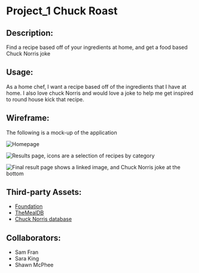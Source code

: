 # Project_1 Chuck Roast

## Description:

Find a recipe based off of your ingredients at home, and get a food based Chuck Norris joke

## Usage:

As a home chef, I want a recipe based off of the ingredients that I have at home.  I also love chuck Norris and would love a joke to help me get inspired to round house kick that recipe.

## Wireframe:

The following is a mock-up of the application

![Homepage](.Wireframe/WireFrame-1.png)

![Results page, icons are a selection of recipes by category](.Wireframe/WireFrame-2.png)

![Final result page shows a linked image, and Chuck Norris joke at the bottom](.Wireframe/WireFrame-3.png)

## Third-party Assets:

* [Foundation](https://get.foundation/sites/docs/installation.html)
* [TheMealDB](https://www.themealdb.com/api.php)
* [Chuck Norris database](http://www.icndb.com/api/)

## Collaborators:
* Sam Fran
* Sara King
* Shawn McPhee